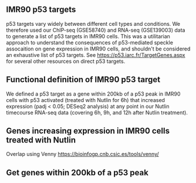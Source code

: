 ## IMR90 p53 targets
p53 targets vary widely between different cell types and conditions. We therefore used our ChIP-seq (GSE58740) and RNA-seq (GSE139003) data to generate a list of p53 targets in IMR90 cells. This was a utilitarian approach to understand the consequences of p53-mediated speckle assocaition on gene expression in IMR90 cells, and shouldn't be considered an exhaustive list of p53 targets. See https://p53.iarc.fr/TargetGenes.aspx for several other resources on direct p53 targets.

## Functional definition of IMR90 p53 target
We defined a p53 target as a gene within 200kb of a p53 peak in IMR90 cells with p53 activated (treated with Nutlin for 6h) that increased expression (padj < 0.05; DESeq2 analysis) at any point in our Nutlin timecourse RNA-seq data (covering 6h, 9h, and 12h after Nutlin treatment).

## Genes increasing expression in IMR90 cells treated with Nutlin

Overlap using Venny https://bioinfogp.cnb.csic.es/tools/venny/
## Get genes within 200kb of a p53 peak
```

```
